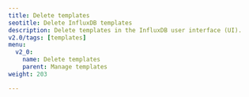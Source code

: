```yaml
---
title: Delete templates
seotitle: Delete InfluxDB templates
description: Delete templates in the InfluxDB user interface (UI).
v2.0/tags: [templates]
menu:
  v2_0:
    name: Delete templates
    parent: Manage templates
weight: 203

---
```

